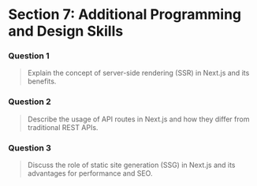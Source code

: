 # Section 7: Additional Programming and Design Skills

### Question 1

> Explain the concept of server-side rendering (SSR) in Next.js and its benefits.

### Question 2

> Describe the usage of API routes in Next.js and how they differ from traditional REST APIs.

### Question 3

> Discuss the role of static site generation (SSG) in Next.js and its advantages for performance and SEO.
